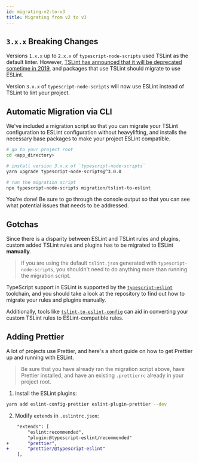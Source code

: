 ```yaml
---
id: migrating-v2-to-v3
title: Migrating from v2 to v3
---
```


## `3.x.x` Breaking Changes

Versions `1.x.x` up to `2.x.x` of `typescript-node-scripts` used TSLint as the default linter. 
However, [TSLint has announced that it will be deprecated sometime in 2019](https://github.com/palantir/tslint/issues/4534), and packages that use TSLint should migrate to use ESLint.

Version `3.x.x` of `typescript-node-scripts` will now use ESLint instead of TSLint to lint your project.

## Automatic Migration via CLI

We've included a migration script so that you can migrate your TSLint configuration to ESLint configuration without heavylifting, and installs the necessary base packages to make your project ESLint compatible.

```sh
# go to your project root
cd <app_directory>

# install version 3.x.x of `typescript-node-scripts`
yarn upgrade typescript-node-scripts@^3.0.0

# run the migration script
npx typescript-node-scripts migration/tslint-to-eslint
```

You're done! Be sure to go through the console output so that you can see what potential issues that needs to be addressed.

## Gotchas

Since there is a disparity between ESLint and TSLint rules and plugins, custom added TSLint rules and plugins has to be migrated to ESLint **manually**. 

> If you are using the default `tslint.json` generated with `typescript-node-scripts`, you shouldn't need to do anything more than running the migration script.

TypeScript support in ESLint is supported by the [`typescript-eslint`](https://github.com/typescript-eslint/typescript-eslint) toolchain, and you should take a look at the repository to find out how to migrate your rules and plugins manually. 

Additionally, tools like [`tslint-to-eslint-config`](https://github.com/typescript-eslint/tslint-to-eslint-config) can aid in converting your custom TSLint rules to ESLint-compatible rules.

## Adding Prettier

A lot of projects use Prettier, and here's a short guide on how to get Prettier up and running with ESLint.

> Be sure that you have already ran the migration script above, have Prettier installed, and have an existing `.prettierrc` already in your project root.

1. Install the ESLint plugins:
```sh
yarn add eslint-config-prettier eslint-plugin-prettier --dev
```

2. Modify `extends` in `.eslintrc.json`:

```diff
    "extends": [
        "eslint:recommended",
        "plugin:@typescript-eslint/recommended"
+       "prettier",
+       "prettier/@typescript-eslint"
    ],
```

